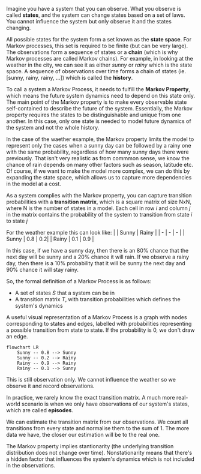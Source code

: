Imagine you have a system that you can observe. What you observe is called **states**, and the system can change states based on a set of laws. You cannot influence the system but only observe it and the states changing.

All possible states for the system form a set known as the **state space**. For Markov processes, this set is required to be finite (but can be very large). The observations form a sequence of states or a **chain** (which is why Markov processes are called Markov chains). For example, in looking at the weather in the city, we can see it as either *sunny* or *rainy* which is the state space. A sequence of observations over time forms a chain of states (ie. \[sunny, rainy, rainy, ...\]) which is called the **history**.

To call a system a Markov Process, it needs to fulfill the **Markov Property**, which means the future system dynamics need to depend on this state only. The main point of the Markov property is to make every observable state self-contained to describe the future of the system. Essentially, the Markov property requires the states to be distinguishable and unique from one another. In this case, only one state is needed to model future dynamics of the system and not the whole history.

In the case of the waether example, the Markov property limits the model to represent only the cases when a sunny day can be followed by a rainy one with the same probability, regardless of how many sunny days there were previously. That isn't very realistic as from commmon sense, we know the chance of rain depends on many other factors such as season, latitude etc. Of course, if we want to make the model more complex, we can do this by expanding the state space, which allows us to capture more dependencies in the model at a cost.

As a system complies with the Markov property, you can capture transition probabilities with a **transition matrix**, which is a square matrix of size NxN, where N is the number of states in a model. Each cell in row *i* and column *j* in the matrix contains the probability of the system to transition from state *i* to state *j*

For the weather example this can look like:
| | Sunny | Rainy |
| - | - | - |
| Sunny | 0.8 | 0.2|
| Rainy | 0.1 | 0.9 |

In this case, if we have a sunny day, then there is an 80% chance that the next day will be sunny and a 20% chance it will rain. If we observe a rainy day, then there is a 10% probability that it will be sunny the next day and 90% chance it will stay rainy.

So, the formal definition of a Markov Process is as follows:
- A set of states *S* that a system can be in
- A transition matrix *T*, with transition probabilities which defines the system's dynamics

A useful visual representation of a Markov Process is a graph with nodes corresponding to states and edges, labelled with probabilities representing a possible transition from state to state. If the probability is 0, we don't draw an edge.

```mermaid
flowchart LR
	Sunny -- 0.8 --> Sunny
	Sunny -- 0.2 --> Rainy
	Rainy -- 0.9 --> Rainy
	Rainy -- 0.1 --> Sunny
```

This is still observation only. We cannot influence the weather so we observe it and record observations.

In practice, we rarely know the exact transition matrix. A much more real-world scenario is when we only have observations of our system's states, which are called **episodes**.

We can estimate the transition matrix from our observations. We count all transitions from every state and normalise them to the sum of 1. The more data we have, the closer our estimation will be to the real one.

The Markov property implies stantionarity (the underlying transition distribution does not change over time). Nonstationarity means that there's a hidden factor that influences the system's dynamics which is not included in the observations.
